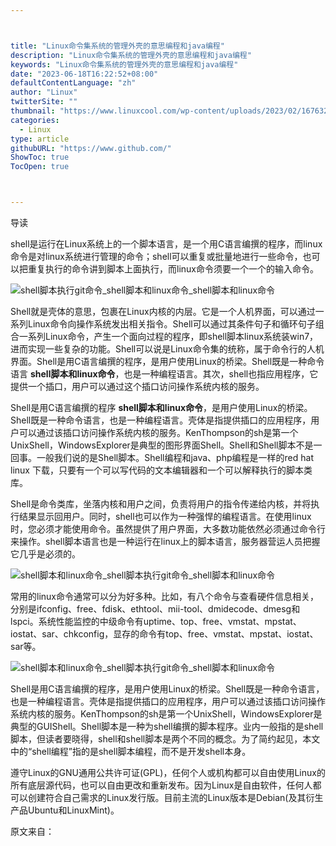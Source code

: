 ```yaml
---



title: "Linux命令集系统的管理外壳的意思编程和java编程"
description: "Linux命令集系统的管理外壳的意思编程和java编程"
keywords: "Linux命令集系统的管理外壳的意思编程和java编程"
date: "2023-06-18T16:22:52+08:00"
defaultContentLanguage: "zh"
author: "Linux"
twitterSite: ""
thumbnail: "https://www.linuxcool.com/wp-content/uploads/2023/02/1676325645531_0.webp"
categories:
  - Linux
type: article
githubURL: "https://www.github.com/"
ShowToc: true
TocOpen: true



---
```


导读

shell是运行在Linux系统上的一个脚本语言，是一个用C语言编撰的程序，而linux命令是对linux系统进行管理的命令；shell可以重复或批量地进行一些命令，也可以把重复执行的命令讲到脚本上面执行，而linux命令须要一个一个的输入命令。

![shell脚本执行git命令_shell脚本和linux命令_shell脚本和linux命令](https://www.linuxcool.com/wp-content/uploads/2023/02/1676325645531_0.webp)

Shell就是壳体的意思，包裹在Linux内核的内层。它是一个人机界面，可以通过一系列Linux命令向操作系统发出相关指令。Shell可以通过其条件句子和循环句子组合一系列Linux命令，产生一个面向过程的程序，即shell脚本linux系统装win7，进而实现一些复杂的功能。Shell可以说是Linux命令集的统称，属于命令行的人机界面。Shell是用C语言编撰的程序，是用户使用Linux的桥梁。Shell既是一种命令语言 **shell脚本和linux命令**，也是一种编程语言。其次，shell也指应用程序，它提供一个插口，用户可以通过这个插口访问操作系统内核的服务。

Shell是用C语言编撰的程序 **shell脚本和linux命令**，是用户使用Linux的桥梁。Shell既是一种命令语言，也是一种编程语言。壳体是指提供插口的应用程序，用户可以通过该插口访问操作系统内核的服务。KenThompson的sh是第一个UnixShell，WindowsExplorer是典型的图形界面Shell。Shell和Shell脚本不是一回事。一般我们说的是Shell脚本。Shell编程和java、php编程是一样的red hat linux 下载，只要有一个可以写代码的文本编辑器和一个可以解释执行的脚本类库。

Shell是命令类库，坐落内核和用户之间，负责将用户的指令传递给内核，并将执行结果显示回用户。同时，shell也可以作为一种强悍的编程语言。在使用linux时，您必须才能使用命令。虽然提供了用户界面，大多数功能依然必须通过命令行来操作。shell脚本语言也是一种运行在linux上的脚本语言，服务器营运人员把握它几乎是必须的。

![shell脚本和linux命令_shell脚本执行git命令_shell脚本和linux命令](https://www.linuxcool.com/wp-content/uploads/2023/02/1676325645531_1.png)

常用的linux命令通常可以分为好多种。比如，有八个命令与查看硬件信息相关，分别是ifconfig、free、fdisk、ethtool、mii-tool、dmidecode、dmesg和lspci。系统性能监控的中级命令有uptime、top、free、vmstat、mpstat、iostat、sar、chkconfig，显存的命令有top、free、vmstat、mpstat、iostat、sar等。

![shell脚本和linux命令_shell脚本执行git命令_shell脚本和linux命令](https://www.linuxcool.com/wp-content/uploads/2023/02/1676325645531_2.png)

Shell是用C语言编撰的程序，是用户使用Linux的桥梁。Shell既是一种命令语言，也是一种编程语言。壳体是指提供插口的应用程序，用户可以通过该插口访问操作系统内核的服务。KenThompson的sh是第一个UnixShell，WindowsExplorer是典型的GUIShell。Shell脚本是一种为shell编撰的脚本程序。业内一般指的是shell脚本，但读者要晓得，shell和shell脚本是两个不同的概念。为了简约起见，本文中的“shell编程”指的是shell脚本编程，而不是开发shell本身。

遵守Linux的GNU通用公共许可证(GPL)，任何个人或机构都可以自由使用Linux的所有底层源代码，也可以自由更改和重新发布。因为Linux是自由软件，任何人都可以创建符合自己需求的Linux发行版。目前主流的Linux版本是Debian(及其衍生产品Ubuntu和LinuxMint)。

原文来自：
